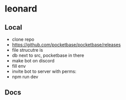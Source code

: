# leonard

## Local 
- clone repo 
- https://github.com/pocketbase/pocketbase/releases
- file strucutre is 
- db next to src, pocketbase in there
- make bot on discord
- fill env
- invite bot to server with perms: 
- npm run dev

## Docs